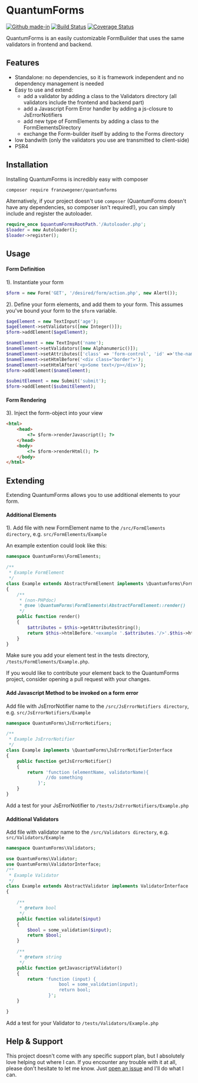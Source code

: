 # QuantumForms
[![Github made-in](https://img.shields.io/badge/Made_In-Berlin-green.svg)](#) [![Build Status](https://travis-ci.org/FranzWegener/QuantumForms.svg?branch=master)](https://travis-ci.org/FranzWegener/QuantumForms) [![Coverage Status](https://coveralls.io/repos/github/FranzWegener/QuantumForms/badge.svg?branch=master)](https://coveralls.io/github/FranzWegener/QuantumForms?branch=master)

QuantumForms is an easily customizable FormBuilder that uses the same validators in frontend and backend.

## Features

 - Standalone: no dependencies, so it is framework independent and no dependency management is needed
 - Easy to use and extend:
   - add a validator by adding a class to the Validators directory (all validators include the frontend and backend part)
   - add a Javascript Form Error handler by adding a js-closure to JsErrorNotifiers
   - add new type of FormElements by adding a class to the FormElementsDirectory
   - exchange the Form-builder itself by adding to the Forms directory
 - low bandwith (only the validators you use are transmitted to client-side)
 - PSR4

## Installation

Installing QuantumForms is incredibly easy with composer
```bash
composer require franzwegener/quantumforms
```

Alternatively, if your project doesn't use `composer` (QuantumForms doesn't have any dependencies, so composer isn't required!), you can simply include and register the autoloader.

```php
require_once $quantumFormsRootPath.'/Autoloader.php';
$loader = new Autoloader();
$loader->register();
```
## Usage


#### Form Definition

1). Instantiate your form

```php
$form = new Form('GET', '/desired/form/action.php', new Alert());
```

2). Define your form elements, and add them to your form. This assumes you've bound your form to the `$form` variable.
```php
$ageElement = new TextInput('age');
$ageElement->setValidators([new Integer()]);
$form->addElement($ageElement);

$nameElement = new TextInput('name');
$nameElement->setValidators([new Alphanumeric()]);
$nameElement->setAttributes(['class' => 'form-control', 'id' =>'the-name-field']);
$nameElement->setHtmlBefore('<div class="border">');
$nameElement->setHtmlAfter('<p>Some text</p></div>');
$form->addElement($nameElement);

$submitElement = new Submit('submit');
$form->addElement($submitElement);
```

#### Form Rendering

3). Inject the form-object into your view

```html
<html>
	<head>
		<?= $form->renderJavascript(); ?>
	</head>
	<body>
		<?= $form->renderHtml(); ?>
	</body>
</html>
```

## Extending

Extending QuantumForms allows you to use additional elements to your form.


#### Additional Elements
1). Add file with new FormElement name to the `/src/FormElements directory`, e.g. `src/FormElements/Example`

An example extention could look like this:
```php
namespace QuantumForms\FormElements;

/**
 * Example FormElement
 */
class Example extends AbstractFormElement implements \Quantumforms\FormElementInterface
{
    /**
     * (non-PHPdoc)
     * @see \QuantumForms\FormElements\AbstractFormElement::render()
     */
    public function render()
    {
        $attributes = $this->getAttributesString();
    	return $this->htmlBefore.'<example '.$attributes.'/>'.$this->htmlAfter;
    }
}
```
Make sure you add your element test in the tests directory, `/tests/FormElements/Example.php`.

If you would like to contribute your element back to the QuantumForms project, consider opening a pull request with your changes.

#### Add Javascript Method to be invoked on a form error

Add file with JsErrorNotifier name to the `/src/JsErrorNotifiers directory`, e.g. `src/JsErrorNotifiers/Example`

```php
namespace QuantumForms\JsErrorNotifiers;

/**
 * Example JsErrorNotifier
 */
class Example implements \QuantumForms\JsErrorNotifierInterface
{
	public function getJsErrorNotifier()
	{
	    return 'function (elementName, validatorName){
    	       //do something
    	    }';
	}
}
```
Add a test for your JsErrorNotifier to `/tests/JsErrorNotifiers/Example.php`

#### Additional Validators

Add file with validator name to the `/src/Validators directory`, e.g. `src/Validators/Example`

```php
namespace QuantumForms\Validators;

use QuantumForms\Validator;
use QuantumForms\ValidatorInterface;
/**
 * Example Validator
 */
class Example extends AbstractValidator implements ValidatorInterface
{

    /**
     * @return bool
     */
    public function validate($input)
    {
        $bool = some_validation($input);
        return $bool;
    }

    /**
     * @return string
     */
    public function getJavascriptValidator()
    {
        return 'function (input) {
                    bool = some_validation(input);
                    return bool;
                }';
    }

}
```
Add a test for your Validator to `/tests/Validators/Example.php`

## Help & Support

This project doesn't come with any specific support plan, but I absolutely love helping out where I can. If you encounter any trouble with it at all, please don't hesitate to let me know. Just [open an issue](https://github.com/FranzWegener/QuantumForms/issues) and I'll do what I can.
